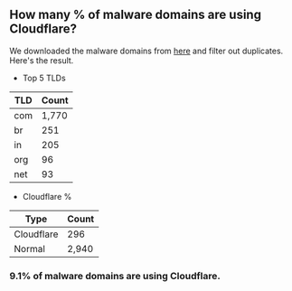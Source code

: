 ## How many % of malware domains are using Cloudflare?


We downloaded the malware domains from [here](https://urlhaus.abuse.ch) and filter out duplicates.
Here's the result.


[//]: # (start replacement)


- Top 5 TLDs

| TLD | Count |
| --- | --- |
| com | 1,770 |
| br | 251 |
| in | 205 |
| org | 96 |
| net | 93 |


- Cloudflare %

| Type | Count |
| --- | --- |
| Cloudflare | 296 |
| Normal | 2,940 |


### 9.1% of malware domains are using Cloudflare.